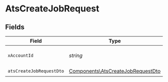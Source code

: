 # AtsCreateJobRequest


## Fields

| Field                                                                                  | Type                                                                                   | Required                                                                               | Description                                                                            |
| -------------------------------------------------------------------------------------- | -------------------------------------------------------------------------------------- | -------------------------------------------------------------------------------------- | -------------------------------------------------------------------------------------- |
| `xAccountId`                                                                           | *string*                                                                               | :heavy_check_mark:                                                                     | The account identifier                                                                 |
| `atsCreateJobRequestDto`                                                               | [Components\AtsCreateJobRequestDto](../../Models/Components/AtsCreateJobRequestDto.md) | :heavy_check_mark:                                                                     | N/A                                                                                    |
